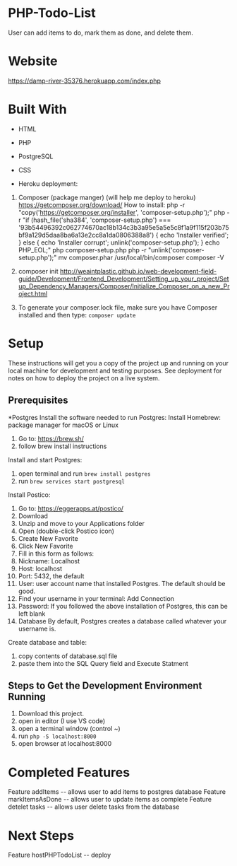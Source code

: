 # PHP-Todo-List

User can add items to do, mark them as done, and delete them.


# Website

https://damp-river-35376.herokuapp.com/index.php

# Built With

* HTML
* PHP
* PostgreSQL
* CSS

* Heroku deployment:
1. Composer (package manger) (will help me deploy to heroku)
https://getcomposer.org/download/ 
How to install:
php -r "copy('https://getcomposer.org/installer', 'composer-setup.php');"
php -r "if (hash_file('sha384', 'composer-setup.php') === '93b54496392c062774670ac18b134c3b3a95e5a5e5c8f1a9f115f203b75bf9a129d5daa8ba6a13e2cc8a1da0806388a8') { echo 'Installer verified'; } else { echo 'Installer corrupt'; unlink('composer-setup.php'); } echo PHP_EOL;"
php composer-setup.php
php -r "unlink('composer-setup.php');"
mv composer.phar /usr/local/bin/composer
composer -V
2. composer init
http://weaintplastic.github.io/web-development-field-guide/Development/Frontend_Development/Setting_up_your_project/Setup_Dependency_Managers/Composer/Initialize_Composer_on_a_new_Project.html

3. To generate your composer.lock file, make sure you have Composer installed and then type: `composer update`

# Setup

These instructions will get you a copy of the project up and running on your local machine for development and testing purposes. See deployment for notes on how to deploy the project on a live system.

## Prerequisites
*Postgres
Install the software needed to run Postgres:
Install Homebrew: package manager for macOS or Linux
1. Go to: https://brew.sh/
2. follow brew install instructions 

Install and start Postgres:
1. open terminal and run `brew install postgres`
2. run `brew services start postgresql`

Install Postico:
1. Go to: https://eggerapps.at/postico/
2. Download
3. Unzip and move to your Applications folder
4. Open (double-click Postico icon)
5. Create New Favorite
6. Click New Favorite
7. Fill in this form as follows:
8. Nickname: Localhost 
9. Host: localhost
10. Port: 5432, the default
11. User: user account name that installed Postgres. The default should be good.
12. Find your username in your terminal: Add Connection
13. Password: If you followed the above installation of Postgres, this can be left blank
14. Database By default, Postgres creates a database called whatever your username is.


Create database and table:
1. copy contents of database.sql file
2. paste them into the SQL Query field and Execute Statment

## Steps to Get the Development Environment Running

1. Download this project.
2. open in editor (I use VS code)
3. open a terminal window (control ~)
4. run `php -S localhost:8000`
5. open browser at localhost:8000


# Completed Features

Feature addItems -- allows user to add items to postgres database
Feature markItemsAsDone -- allows user to update items as complete 
Feature detelet tasks -- allows user delete tasks from the database

# Next Steps

Feature hostPHPTodoList -- deploy